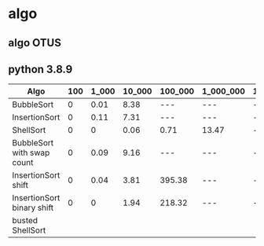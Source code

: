 # algo
## algo OTUS  
## python 3.8.9
| Algo                       | 100 | 1_000 | 10_000 | 100_000 | 1_000_000 | 10_000_000 |
|----------------------------|-----|-------|--------|---------|-----------|------------|
| BubbleSort                 | 0   | 0.01  | 8.38   | ---     | ---       | ---        |
| InsertionSort              | 0   | 0.11  | 7.31   | ---     | ---       | ---        |
| ShellSort                  | 0   | 0     | 0.06   | 0.71    | 13.47     | ---        |
| BubbleSort with swap count | 0   | 0.09  | 9.16   | ---     | ---       | ---        |
| InsertionSort shift        | 0   | 0.04  | 3.81   | 395.38  | ---       | ---        |
| InsertionSort binary shift | 0   | 0     | 1.94   | 218.32  | ---       | ---        |
| busted ShellSort           |     |       |        |         |           |            |